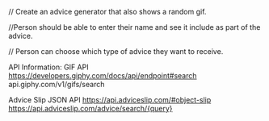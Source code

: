 // Create an advice generator that also shows a random gif.

//Person should be able to enter their name and see it include as part of the advice.

// Person can choose which type of advice they want to receive.

API Information:
GIF API
https://developers.giphy.com/docs/api/endpoint#search
api.giphy.com/v1/gifs/search

Advice Slip JSON API
https://api.adviceslip.com/#object-slip
https://api.adviceslip.com/advice/search/{query}
